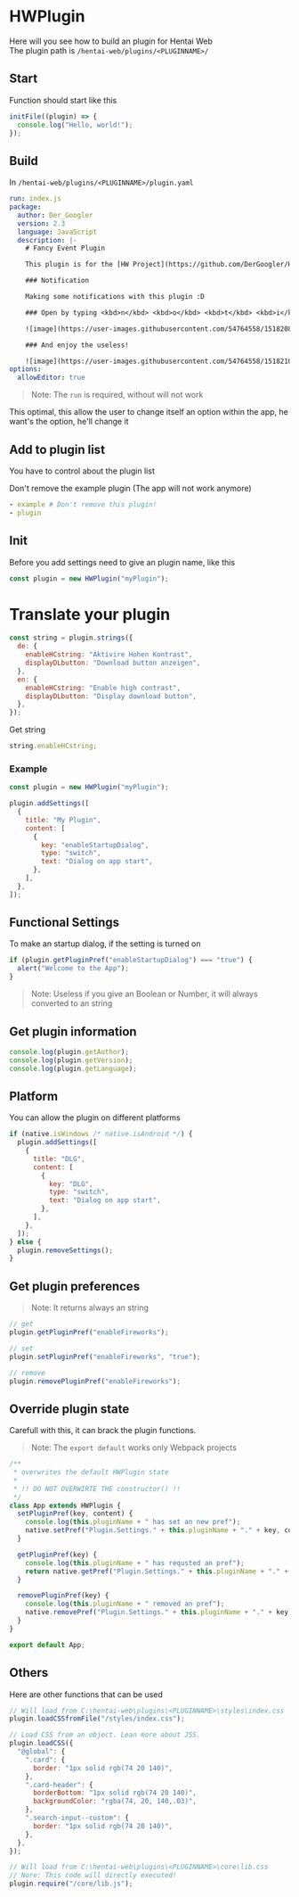 # HWPlugin 

Here will you see how to build an plugin for Hentai Web  
The plugin path is `/hentai-web/plugins/<PLUGINNAME>/`

## Start

Function should start like this

```js
initFile((plugin) => {
  console.log("Hello, world!");
});
```

## Build

In `/hentai-web/plugins/<PLUGINNAME>/plugin.yaml`

```yaml
run: index.js
package:
  author: Der_Googler
  version: 2.3
  language: JavaScript
  description: |-
    # Fancy Event Plugin

    This plugin is for the [HW Project](https://github.com/DerGoogler/Hentai-Web)

    ### Notification

    Making some notifications with this plugin :D

    ### Open by typing <kbd>n</kbd> <kbd>o</kbd> <kbd>t</kbd> <kbd>i</kbd> on the keyboard   

    ![image](https://user-images.githubusercontent.com/54764558/151820875-c18c3478-8ed2-4fd8-8c2d-6f5b346b04b8.png)

    ### And enjoy the useless!

    ![image](https://user-images.githubusercontent.com/54764558/151821078-4ef76687-a53e-4d29-9c79-a812d81d777d.png)
options:
  allowEditor: true
```

> Note: The `run` is required, without will not work

This optimal, this allow the user to change itself an option within the app, he want's the option, he'll change it

## Add to plugin list

You have to control about the plugin list

Don't remove the example plugin (The app will not work anymore)

```yaml
- example # Don't remove this plugin!
- plugin
```

## Init

Before you add settings need to give an plugin name, like this

```js
const plugin = new HWPlugin("myPlugin");
```

# Translate your plugin

```js
const string = plugin.strings({
  de: {
    enableHCstring: "Aktivire Hohen Kontrast",
    displayDLbutton: "Download button anzeigen",
  },
  en: {
    enableHCstring: "Enable high contrast",
    displayDLbutton: "Display download button",
  },
});
```

Get string

```js
string.enableHCstring;
```

### Example

```js
const plugin = new HWPlugin("myPlugin");

plugin.addSettings([
  {
    title: "My Plugin",
    content: [
      {
        key: "enableStartupDialog",
        type: "switch",
        text: "Dialog on app start",
      },
    ],
  },
]);
```

## Functional Settings

To make an startup dialog, if the setting is turned on

```js
if (plugin.getPluginPref("enableStartupDialog") === "true") {
  alert("Welcome to the App");
}
```

> Note: Useless if you give an Boolean or Number, it will always converted to an string

## Get plugin information

```js
console.log(plugin.getAuthor);
console.log(plugin.getVersion);
console.log(plugin.getLanguage);
```

## Platform

You can allow the plugin on different platforms

```js
if (native.isWindows /* native.isAndroid */) {
  plugin.addSettings([
    {
      title: "DLG",
      content: [
        {
          key: "DLG",
          type: "switch",
          text: "Dialog on app start",
        },
      ],
    },
  ]);
} else {
  plugin.removeSettings();
}
```

## Get plugin preferences

> Note: It returns always an string

```js
// get
plugin.getPluginPref("enableFireworks");

// set
plugin.setPluginPref("enableFireworks", "true");

// remove
plugin.removePluginPref("enableFireworks");
```

## Override plugin state

Carefull with this, it can brack the plugin functions.

> Note: The `export default` works only Webpack projects

```js
/**
 * overwrites the default HWPlugin state
 *
 * !! DO NOT OVERWIRTE THE constructor() !!
 */
class App extends HWPlugin {
  setPluginPref(key, content) {
    console.log(this.pluginName + " has set an new pref");
    native.setPref("Plugin.Settings." + this.pluginName + "." + key, content);
  }

  getPluginPref(key) {
    console.log(this.pluginName + " has requsted an pref");
    return native.getPref("Plugin.Settings." + this.pluginName + "." + key);
  }

  removePluginPref(key) {
    console.log(this.pluginName + " removed an pref");
    native.removePref("Plugin.Settings." + this.pluginName + "." + key);
  }
}

export default App;
```

## Others

Here are other functions that can be used

```js
// Will load from C:\hentai-web\plugins\<PLUGINNAME>\styles\index.css
plugin.loadCSSfromFile("/styles/index.css");

// Load CSS from an object. Lean more about JSS.
plugin.loadCSS({
  "@global": {
    ".card": {
      border: "1px solid rgb(74 20 140)",
    },
    ".card-header": {
      borderBottom: "1px solid rgb(74 20 140)",
      backgroundColor: "rgba(74, 20, 140,.03)",
    },
    ".search-input--custom": {
      border: "1px solid rgb(74 20 140)",
    },
  },
});

// Will load from C:\hentai-web\plugins\<PLUGINNAME>\core\lib.css
// Nore: This code will directly executed!
plugin.require("/core/lib.js");
```
